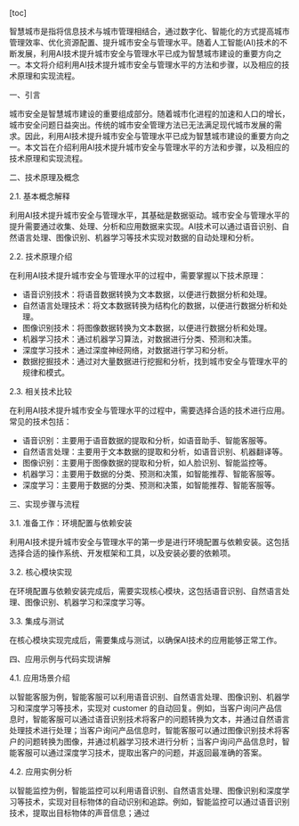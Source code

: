 
[toc]                    
                
                
智慧城市是指将信息技术与城市管理相结合，通过数字化、智能化的方式提高城市管理效率、优化资源配置、提升城市安全与管理水平。随着人工智能(AI)技术的不断发展，利用AI技术提升城市安全与管理水平已成为智慧城市建设的重要方向之一。本文将介绍利用AI技术提升城市安全与管理水平的方法和步骤，以及相应的技术原理和实现流程。

一、引言

城市安全是智慧城市建设的重要组成部分。随着城市化进程的加速和人口的增长，城市安全问题日益突出。传统的城市安全管理方法已无法满足现代城市发展的需求。因此，利用AI技术提升城市安全与管理水平已成为智慧城市建设的重要方向之一。本文旨在介绍利用AI技术提升城市安全与管理水平的方法和步骤，以及相应的技术原理和实现流程。

二、技术原理及概念

2.1. 基本概念解释

利用AI技术提升城市安全与管理水平，其基础是数据驱动。城市安全与管理水平的提升需要通过收集、处理、分析和应用数据来实现。AI技术可以通过语音识别、自然语言处理、图像识别、机器学习等技术实现对数据的自动处理和分析。

2.2. 技术原理介绍

在利用AI技术提升城市安全与管理水平的过程中，需要掌握以下技术原理：

* 语音识别技术：将语音数据转换为文本数据，以便进行数据分析和处理。
* 自然语言处理技术：将文本数据转换为结构化的数据，以便进行数据分析和处理。
* 图像识别技术：将图像数据转换为文本数据，以便进行数据分析和处理。
* 机器学习技术：通过机器学习算法，对数据进行分类、预测和决策。
* 深度学习技术：通过深度神经网络，对数据进行学习和分析。
* 数据挖掘技术：通过对大量数据进行挖掘和分析，找到城市安全与管理水平的规律和模式。

2.3. 相关技术比较

在利用AI技术提升城市安全与管理水平的过程中，需要选择合适的技术进行应用。常见的技术包括：

* 语音识别：主要用于语音数据的提取和分析，如语音助手、智能客服等。
* 自然语言处理：主要用于文本数据的提取和分析，如语音识别、机器翻译等。
* 图像识别：主要用于图像数据的提取和分析，如人脸识别、智能监控等。
* 机器学习：主要用于数据的分类、预测和决策，如智能推荐、智能客服等。
* 深度学习：主要用于数据的分类、预测和决策，如智能推荐、智能客服等。

三、实现步骤与流程

3.1. 准备工作：环境配置与依赖安装

利用AI技术提升城市安全与管理水平的第一步是进行环境配置与依赖安装。这包括选择合适的操作系统、开发框架和工具，以及安装必要的依赖项。

3.2. 核心模块实现

在环境配置与依赖安装完成后，需要实现核心模块，这包括语音识别、自然语言处理、图像识别、机器学习和深度学习等。

3.3. 集成与测试

在核心模块实现完成后，需要集成与测试，以确保AI技术的应用能够正常工作。

四、应用示例与代码实现讲解

4.1. 应用场景介绍

以智能客服为例，智能客服可以利用语音识别、自然语言处理、图像识别、机器学习和深度学习等技术，实现对 customer 的自动回复。例如，当客户询问产品信息时，智能客服可以通过语音识别技术将客户的问题转换为文本，并通过自然语言处理技术进行处理；当客户询问产品信息时，智能客服可以通过图像识别技术将客户的问题转换为图像，并通过机器学习技术进行分析；当客户询问产品信息时，智能客服可以通过深度学习技术，提取出客户的问题，并返回最准确的答案。

4.2. 应用实例分析

以智能监控为例，智能监控可以利用语音识别、自然语言处理、图像识别和深度学习等技术，实现对目标物体的自动识别和追踪。例如，智能监控可以通过语音识别技术，提取出目标物体的声音信息；通过

